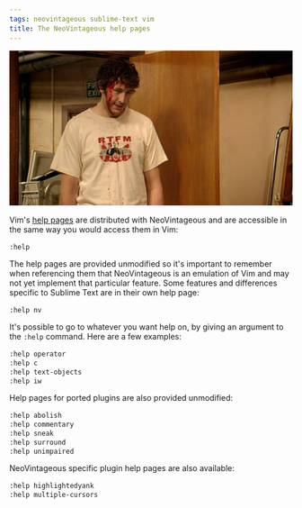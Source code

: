 ```yaml
---
tags: neovintageous sublime-text vim
title: The NeoVintageous help pages
---
```


![Chris O'Dowd in the IT Crowd (2006)](/assets/2023-05-14-chris-o-dowd-in-the-it-crowd.jpg)

Vim's [help pages](https://vimhelp.org) are distributed with NeoVintageous and are accessible in the same way you would access them in Vim:

```vim
:help
```

The help pages are provided unmodified so it's important to remember when referencing them that NeoVintageous is an emulation of Vim and may not yet implement that particular feature. Some features and differences specific to Sublime Text are in their own help page:

```vim
:help nv
```

It's possible to go to whatever you want help on, by giving an argument to the `:help` command. Here are a few examples:

```vim
:help operator
:help c
:help text-objects
:help iw
```

Help pages for ported plugins are also provided unmodified:

```vim
:help abolish
:help commentary
:help sneak
:help surround
:help unimpaired
```

NeoVintageous specific plugin help pages are also available:

```vim
:help highlightedyank
:help multiple-cursors
```
